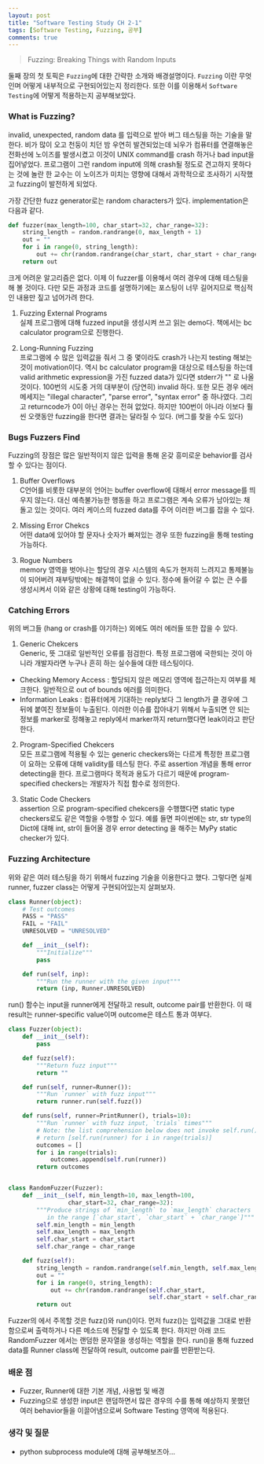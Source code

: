 ```yaml
---
layout: post
title: "Software Testing Study CH 2-1"
tags: [Software Testing, Fuzzing, 공부]
comments: true
---
```


> Fuzzing: Breaking Things with Random Inputs  

둘째 장의 첫 토픽은 `Fuzzing`에 대한 간략한 소개와 배경설명이다. `Fuzzing` 이란 무엇인며 어떻게 내부적으로 구현되어있는지 정리한다. 또한 이를 이용해서 `Software Testing`에 어떻게 적용하는지 공부해보았다.  

### What is Fuzzing?  
invalid, unexpected, random data 를 입력으로 받아 버그 테스팅을 하는 기술을 말한다. 비가 많이 오고 천둥이 치던 밤 우연히 발견되었는데 뇌우가 컴퓨터를 연결해놓은 전화선에 노이즈를 발생시켰고 이것이 UNIX command를 crash 하거나 bad input을 집어넣었다. 프로그램이 그런 random input에 의해 crash될 정도로 견고하지 못하다는 것에 놀란 한 교수는 이 노이즈가 미치는 영향에 대해서 과학적으로 조사하기 시작했고 fuzzing이 발전하게 되었다.  

가장 간단한 fuzz generator로는 random characters가 있다. implementation은 다음과 같다.  
~~~python
def fuzzer(max_length=100, char_start=32, char_range=32):
    string_length = random.randrange(0, max_length + 1)
    out = ""
    for i in range(0, string_length):
        out += chr(random.randrange(char_start, char_start + char_range))
    return out
~~~
크게 어려운 알고리즘은 없다. 이제 이 fuzzer를 이용해서 여러 경우에 대해 테스팅을 해 볼 것이다. 다만 모든 과정과 코드를 설명하기에는 포스팅이 너무 길어지므로 핵심적인 내용만 짚고 넘어가려 한다.  

1. Fuzzing External Programs  
실제 프로그램에 대해 fuzzed input을 생성시켜 쓰고 읽는 demo다. 책에서는 bc calculator program으로 진행한다.  

2. Long-Running Fuzzing  
프로그램에 수 많은 입력값을 줘서 그 중 몇이라도 crash가 나는지 testing 해보는 것이 motivation이다. 역시 bc calculator program을 대상으로 테스팅을 하는데 valid arithmetic expression을 가진 fuzzed data가 있다면 stderr가 "" 로 나올 것이다. 100번의 시도중 거의 대부분이 (당연히) invalid 하다. 또한 모든 경우 에러메세지는 "illegal character", "parse error", "syntax error" 중 하나였다. 그리고 returncode가 0이 아닌 경우는 전혀 없었다. 하지만 100번이 아니라 이보다 훨씬 오랫동안 fuzzing을 한다면 결과는 달라질 수 있다. (버그를 찾을 수도 있다)  

### Bugs Fuzzers Find  
Fuzzing의 장점은 많은 일반적이지 않은 입력을 통해 온갖 흥미로운 behavior를 검사할 수 있다는 점이다.  

1. Buffer Overflows  
C언어를 비롯한 대부분의 언어는 buffer overflow에 대해서 error message를 띄우지 않는다. 대신 예측불가능한 행동을 하고 프로그램은 계속 오류가 남아있는 채 돌고 있는 것이다. 여러 케이스의 fuzzed data를 주어 이러한 버그를 잡을 수 있다.  

2. Missing Error Chekcs  
어떤 data에 있어야 할 문자나 숫자가 빠져있는 경우 또한 fuzzing을 통해 testing 가능하다.  

3. Rogue Numbers  
memory 영역을 벗어나는 할당의 경우 시스템의 속도가 현저히 느려지고 통제불능이 되어버려 재부팅밖에는 해결책이 없을 수 있다. 정수에 들어갈 수 없는 큰 수를 생성시켜서 이와 같은 상황에 대해 testing이 가능하다.

### Catching Errors  
위의 버그들 (hang or crash를 야기하는) 외에도 여러 에러들 또한 잡을 수 있다.  

1. Generic Chekcers  
Generic, 뜻 그대로 일반적인 오류를 점검한다. 특정 프로그램에 국한되는 것이 아니라 개발자라면 누구나 흔히 하는 실수들에 대한 테스팅이다.  
- Checking Memory Access : 할당되지 않은 메모리 영역에 접근하는지 여부를 체크한다. 일반적으로 out of bounds 에러를 의미한다.  
- Information Leaks : 컴퓨터에게 기대하는 reply보다 그 length가 클 경우에 그 뒤에 붙여진 정보들이 누출된다. 이러한 이슈를 잡아내기 위해서 누출되면 안 되는 정보를 marker로 정해놓고 reply에서 marker까지 return했다면 leak이라고 판단한다.  

2. Program-Specified Chekcers  
모든 프로그램에 적용될 수 있는 generic checkers와는 다르게 특정한 프로그램이 요하는 오류에 대해 validity를 테스팅 한다. 주로 assertion 개념을 통해 error detecting을 한다. 프로그램마다 목적과 용도가 다르기 때문에 program-specified checkers는 개발자가 직접 함수로 정의한다.  

3. Static Code Checkers  
assertion 으로 program-specified chekcers을 수행했다면 static type checkers로도 같은 역할을 수행할 수 있다. 예를 들면 파이썬에는 str, str type의 Dict에 대해 int, str이 들어올 경우 error detecting 을 해주는 MyPy static checker가 있다.  

### Fuzzing Architecture  
위와 같은 여러 테스팅을 하기 위해서 fuzzing 기술을 이용한다고 했다. 그렇다면 실제 runner, fuzzer class는 어떻게 구현되어있는지 살펴보자.  

~~~python
class Runner(object):
    # Test outcomes
    PASS = "PASS"
    FAIL = "FAIL"
    UNRESOLVED = "UNRESOLVED"

    def __init__(self):
        """Initialize"""
        pass

    def run(self, inp):
        """Run the runner with the given input"""
        return (inp, Runner.UNRESOLVED)
~~~
run() 함수는 input을 runner에게 전달하고 result, outcome pair를 반환한다. 이 때 result는 runner-specific value이며 outcome은 테스트 통과 여부다.

~~~python
class Fuzzer(object):
    def __init__(self):
        pass

    def fuzz(self):
        """Return fuzz input"""
        return ""

    def run(self, runner=Runner()):
        """Run `runner` with fuzz input"""
        return runner.run(self.fuzz())

    def runs(self, runner=PrintRunner(), trials=10):
        """Run `runner` with fuzz input, `trials` times"""
        # Note: the list comprehension below does not invoke self.run() for subclasses
        # return [self.run(runner) for i in range(trials)]
        outcomes = []
        for i in range(trials):
            outcomes.append(self.run(runner))
        return outcomes
~~~

~~~python

class RandomFuzzer(Fuzzer):
    def __init__(self, min_length=10, max_length=100,
                 char_start=32, char_range=32):
        """Produce strings of `min_length` to `max_length` characters
           in the range [`char_start`, `char_start` + `char_range`]"""
        self.min_length = min_length
        self.max_length = max_length
        self.char_start = char_start
        self.char_range = char_range

    def fuzz(self):
        string_length = random.randrange(self.min_length, self.max_length + 1)
        out = ""
        for i in range(0, string_length):
            out += chr(random.randrange(self.char_start,
                                        self.char_start + self.char_range))
        return out
~~~
Fuzzer의 에서 주목할 것은 fuzz()와 run()이다. 먼저 fuzz()는 입력값을 그대로 반환함으로써 출력하거나 다른 메소드에 전달할 수 있도록 한다. 하지만 아래 코드 RandomFuzzer 에서는 랜덤한 문자열을 생성하는 역할을 한다. run()을 통해 fuzzed data를 Runner class에 전달하여 result, outcome pair를 반환받는다.  


### 배운 점  
- Fuzzer, Runner에 대한 기본 개념, 사용법 및 배경  
- Fuzzing으로 생성한 input은 랜덤하면서 많은 경우의 수를 통해 예상하지 못했던 여러 behavior들을 이끌어냄으로써 Software Testing 영역에 적용된다.  

### 생각 및 질문  
- python subprocess module에 대해 공부해보즈아...  

